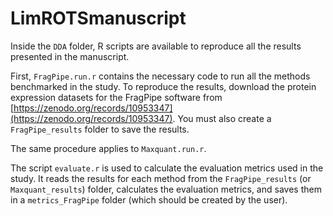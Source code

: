 # LimROTSmanuscript


Inside the `DDA` folder, R scripts are available to reproduce all the results presented in the manuscript.

First, `FragPipe.run.r` contains the necessary code to run all the methods benchmarked in the study. To reproduce the results, download the protein expression datasets for the FragPipe software from [https://zenodo.org/records/10953347](https://zenodo.org/records/10953347). You must also create a `FragPipe_results` folder to save the results.

The same procedure applies to `Maxquant.run.r`.

The script `evaluate.r` is used to calculate the evaluation metrics used in the study. It reads the results for each method from the `FragPipe_results` (or `Maxquant_results`) folder, calculates the evaluation metrics, and saves them in a `metrics_FragPipe` folder (which should be created by the user).
